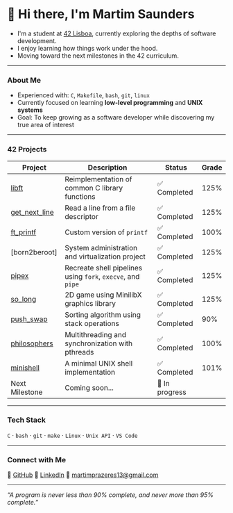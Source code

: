 # 👋 Hi there, I'm Martim Saunders

- I'm a student at [42 Lisboa](https://www.42lisboa.com), currently exploring the depths of software development.  
- I enjoy learning how things work under the hood.  
- Moving toward the next milestones in the 42 curriculum.

---

### About Me
- Experienced with: `C`, `Makefile`, `bash`, `git`, `linux`
- Currently focused on learning **low-level programming** and **UNIX systems**
- Goal: To keep growing as a software developer while discovering my true area of interest

---

### 42 Projects
| Project | Description | Status | Grade |
|----------|--------------|--------|--------|
| [libft](https://github.com/martimsaunders/libft) | Reimplementation of common C library functions | ✅ Completed | 125%
| [get_next_line](https://github.com/martimsaunders/get_next_line) | Read a line from a file descriptor | ✅ Completed | 125%
| [ft_printf](https://github.com/martimsaunders/ft_printf) | Custom version of `printf` | ✅ Completed | 100%
| [born2beroot] | System administration and virtualization project | ✅ Completed | 125%
| [pipex](https://github.com/martimsaunders/pipex) | Recreate shell pipelines using `fork`, `execve`, and `pipe` | ✅ Completed | 125%
| [so_long](https://github.com/martimsaunders/so_long) | 2D game using MinilibX graphics library | ✅ Completed | 125%
| [push_swap](https://github.com/martimsaunders/pushswap) | Sorting algorithm using stack operations | ✅ Completed | 90%
[philosophers](https://github.com/martimsaunders/philosophers) | Multithreading and synchronization with pthreads | ✅ Completed | 100%
| [minishell](https://github.com/martimsaunders/minishell) | A minimal UNIX shell implementation | ✅ Completed | 101%
| Next Milestone | Coming soon... | 🚧 In progress |

---

### Tech Stack
`C` · `bash` · `git` · `make` · `Linux` · `Unix API` · `VS Code`  

---

### Connect with Me
🐙 [GitHub](https://github.com/martimsaunders)
💼 [LinkedIn](https://www.linkedin.com/in/martim-saunders-2a861a327)
📧 [martimprazeres13@gmail.com](mailto:martimprazeres13@gmail.com) 

---

*“A program is never less than 90% complete, and never more than 95% complete.”*
